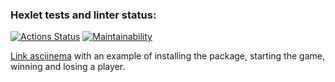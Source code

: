 ### Hexlet tests and linter status:
[![Actions Status](https://github.com/xyzelena/frontend-project-44/workflows/hexlet-check/badge.svg)](https://github.com/xyzelena/frontend-project-44/actions)
[![Maintainability](https://api.codeclimate.com/v1/badges/67958a3268e4ae8a13cf/maintainability)](https://codeclimate.com/github/xyzelena/frontend-project-44/maintainability)


[Link asciinema](https://asciinema.org/a/553756) with an example of installing the package, starting the game, winning and losing a player.
